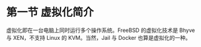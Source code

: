 # 第一节 虚拟化简介

虚拟化即在一台电脑上同时运行多个操作系统。FreeBSD 的虚拟化技术是 Bhyve 与 XEN，不支持 Linux 的 KVM。当然，Jail 与 Docker 也算是虚拟化的一种。
